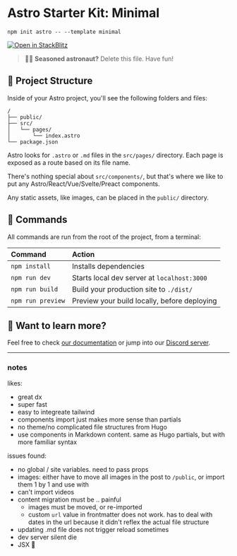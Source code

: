 # Astro Starter Kit: Minimal

```
npm init astro -- --template minimal
```

[![Open in StackBlitz](https://developer.stackblitz.com/img/open_in_stackblitz.svg)](https://stackblitz.com/github/withastro/astro/tree/latest/examples/minimal)

> 🧑‍🚀 **Seasoned astronaut?** Delete this file. Have fun!

## 🚀 Project Structure

Inside of your Astro project, you'll see the following folders and files:

```
/
├── public/
├── src/
│   └── pages/
│       └── index.astro
└── package.json
```

Astro looks for `.astro` or `.md` files in the `src/pages/` directory. Each page is exposed as a route based on its file name.

There's nothing special about `src/components/`, but that's where we like to put any Astro/React/Vue/Svelte/Preact components.

Any static assets, like images, can be placed in the `public/` directory.

## 🧞 Commands

All commands are run from the root of the project, from a terminal:

| Command           | Action                                       |
|:----------------  |:-------------------------------------------- |
| `npm install`     | Installs dependencies                        |
| `npm run dev`     | Starts local dev server at `localhost:3000`  |
| `npm run build`   | Build your production site to `./dist/`      |
| `npm run preview` | Preview your build locally, before deploying |

## 👀 Want to learn more?

Feel free to check [our documentation](https://github.com/withastro/astro) or jump into our [Discord server](https://astro.build/chat).

-----

### notes

likes:

- great dx
- super fast
- easy to integreate tailwind
- components import just makes more sense than partials
- no theme/no complicated file structures from Hugo
- use components in Markdown content. same as Hugo partials, but with more familiar syntax

issues found:

- no global / site variables. need to pass props
- images: either have to move all images in the post to `/public`, or import them 1 by 1 and use with <img>
- can't import videos
- content migration must be .. painful
  - images must be moved, or re-imported
  - custom `url` value in frontmatter does not work.
    has to deal with dates in the url because it didn't
    reflex the actual file structure
- updating .md file does not trigger reload sometimes
- dev server silent die
- JSX 🤔